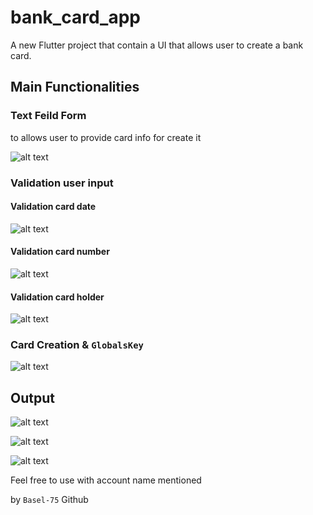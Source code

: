 # bank_card_app

A new Flutter project that contain a UI that allows user to create a bank card.

## Main Functionalities

### Text Feild Form
to allows user to provide card info for create it

![alt text](./assest/readme/image.png)

### Validation user input

#### Validation card date
![alt text](./assest/readme/image-1.png)

#### Validation card number
![alt text](./assest/readme/image-2.png)
#### Validation card holder
![alt text](./assest/readme/image-3.png)

### Card Creation & `GlobalsKey`
![alt text](./assest/readme/image-4.png)

## Output
![alt text](./assest/readme/image-5.png)

![alt text](./assest/readme/image-6.png)

![alt text](./assest/readme/cardGif.gif)

Feel free to use with account name mentioned

by `Basel-75` Github